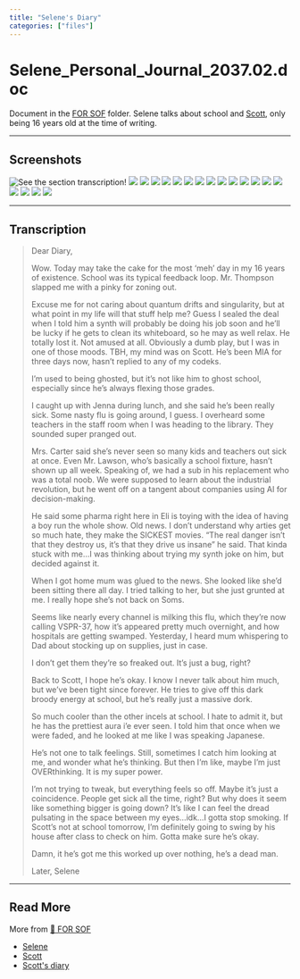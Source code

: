 ```yaml
---
title: "Selene's Diary"
categories: ["files"]
---
```

# Selene_Personal_Journal_2037.02.doc

Document in the [FOR SOF](for-sof) folder. Selene talks about school and [Scott](scott_personal_journal), only 
being 16 years old at the time of writing.

***

## Screenshots

![See the section transcription!](../../Resources/files/selene_diary/0.jpg)
![](../../Resources/files/selene_diary/1.jpg)
![](../../Resources/files/selene_diary/2.jpg)
![](../../Resources/files/selene_diary/3.jpg)
![](../../Resources/files/selene_diary/4.jpg)
![](../../Resources/files/selene_diary/5.jpg)
![](../../Resources/files/selene_diary/6.jpg)
![](../../Resources/files/selene_diary/7.jpg)
![](../../Resources/files/selene_diary/8.jpg)
![](../../Resources/files/selene_diary/9.jpg)
![](../../Resources/files/selene_diary/10.jpg)
![](../../Resources/files/selene_diary/11.jpg)
![](../../Resources/files/selene_diary/12.jpg)
![](../../Resources/files/selene_diary/13.jpg)
![](../../Resources/files/selene_diary/14.jpg)
![](../../Resources/files/selene_diary/15.jpg)
![](../../Resources/files/selene_diary/16.jpg)
![](../../Resources/files/selene_diary/17.jpg)
![](../../Resources/files/selene_diary/18.jpg)

***

## Transcription

> Dear Diary,
>
> Wow. Today may take the cake for the most ‘meh’ day in my 16 years of existence. School was its typical feedback loop. Mr. Thompson slapped me with a pinky for zoning out.
>
> Excuse me for not caring about quantum drifts and singularity, but at what point in my life will that stuff help me? Guess I sealed the deal when I told him a synth will probably be doing his job soon and he’ll be lucky if he gets to clean its whiteboard, so he may as well relax. He totally lost it. Not amused at all.
Obviously a dumb play, but I was in one of those moods. TBH, my mind was on Scott. He’s been MIA for three days now, hasn’t replied to any of my codeks.
>
> I’m used to being ghosted, but it’s not like him to ghost school, especially since he’s always flexing those grades.
>
> I caught up with Jenna during lunch, and she said he’s been really sick. Some nasty flu is going around, I guess. I overheard some teachers in the staff room when I was heading to the library. They sounded super pranged out.
>
> Mrs. Carter said she’s never seen so many kids and teachers out sick at once. Even Mr. Lawson, who’s basically a school fixture, hasn’t shown up all week.
Speaking of, we had a sub in his replacement who was a total noob. We were supposed to learn about the industrial revolution, but he went off on a tangent about companies using AI for decision-making.
>
> He said some pharma right here in Eli is toying with the idea of having a boy run the whole show. Old news. I don’t understand why arties get so much hate, they make the SICKEST movies. “The real danger isn’t that they destroy us, it’s that they drive us insane” he said.
That kinda stuck with me…I was thinking about trying my synth joke on him, but decided against it.
>
> When I got home mum was glued to the news. She looked like she’d been sitting there all day. I tried talking to her, but she just grunted at me. I really hope she’s not back on Soms.
>
> Seems like nearly every channel is milking this flu, which they’re now calling VSPR-37, how it’s appeared pretty much overnight, and how hospitals are getting swamped. Yesterday, I heard mum whispering to Dad about stocking up on supplies, just in case.
>
> I don’t get them they’re so freaked out. It’s just a bug, right?
>
> Back to Scott, I hope he’s okay. I know I never talk about him much, but we’ve been tight since forever. He tries to give off this dark broody energy at school, but he’s really just a massive dork.
>
> So much cooler than the other incels at school. I hate to admit it, but he has the prettiest aura i’e ever seen. I told him that once when we were faded, and he looked at me like I was speaking Japanese.
>
> He’s not one to talk feelings. Still, sometimes I catch him looking at me, and wonder what he’s thinking. But then I’m like, maybe I’m just OVERthinking. It is my super power.
>
> I’m not trying to tweak, but everything feels so off. Maybe it’s just a coincidence. People get sick all the time, right? But why does it seem like something bigger is going down? It’s like I can feel the dread pulsating in the space between my eyes…idk…I gotta stop smoking.
> If Scott’s not at school tomorrow, I’m definitely going to swing by his house after class to check on him. Gotta make sure he’s okay.
>
> Damn, it he’s got me this worked up over nothing, he’s a dead man.
>
> Later,
> Selene

***

## Read More

More from [📁 FOR SOF](./for-sof)

- [Selene](../characters/selene)
- [Scott](../characters/syko)
- [Scott's diary](scott_personal_journal)
